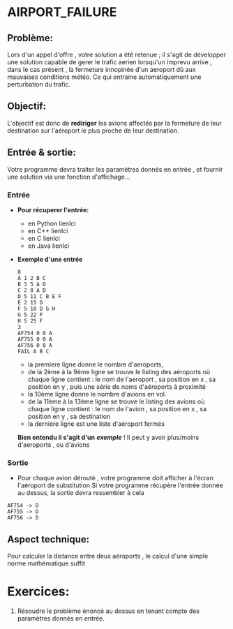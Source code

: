 # AIRPORT_FAILURE

## Problème:
Lors d'un appel d'offre , votre solution a été retenue ; il s'agit de développer une solution capable de gerer le trafic aerien lorsqu'un
imprevu arrive , dans le cas présent , la fermeture innopinée d'un aeroport dû aux mauvaises conditions météo.
Ce qui entraine automatiquement une perturbation du trafic.

## Objectif:
L'objectif est donc de **rediriger** les avions affectés par la fermeture de leur destination sur l'aéroport le plus proche de leur destination.

## Entrée & sortie:
Votre programme devra traiter les paramètres donnés en entrée , et fournir une solution via une fonction d'affichage...

### Entrée

+ **Pour récuperer l'entrée:**

  + en Python lienIci
  + en C++ lienIci
  + en C lienIci
  + en Java lienIci

+ **Exemple d'une entrée**
  ```
  8
  A 1 2 B C
  B 3 5 A D
  C 2 8 A D
  D 5 11 C B E F
  E 2 15 D
  F 5 18 D G H
  G 5 22 F
  H 5 25 F
  3
  AF754 0 0 A
  AF755 0 0 A
  AF756 0 0 A
  FAIL A B C
  ```
  + la premiere ligne donne le nombre d'aeroports,
  + de la 2ème à la 9ème ligne se trouve le listing des aéroports où
  chaque ligne contient : le nom de l'aeroport , sa position en x , sa position en y , puis une série de noms d'aéroports à proximité
  + la 10ème ligne donne le nombre d'avions en vol.
  + de la 11ème à la 13ème ligne se trouve le listing des avions où chaque ligne contient : le nom de l'avion , sa position en x , sa position en y , sa destination
  + la derniere ligne est une liste d'aéroport fermés
  
  **Bien entendu il s'agit d'un** ***exemple*** ! Il peut y avoir plus/moins d'aeroports , ou d'avions

### Sortie

+ Pour chaque avion dérouté , votre programme doit afficher à l'écran l'aéroport de substitution
Si votre programme récupère l'entrée donnée au dessus, la sortie devra ressembler à cela
```
AF754 -> D
AF755 -> D
AF756 -> D

```

## Aspect technique:
Pour calculer la distance entre deux aéroports , le calcul d'une simple norme mathématique suffit

# Exercices:

1) Résoudre le problème énoncé au dessus en tenant compte des paramètres donnés en entrée.



